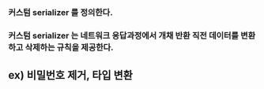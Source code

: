 ### 커스텀 serializer 를 정의한다.
### 커스텀 serializer 는 네트워크 응답과정에서 개채 반환 직전 데이터를 변환하고 삭제하는 규칙을 제공한다.

## ex) 비밀번호 제거, 타입 변환
